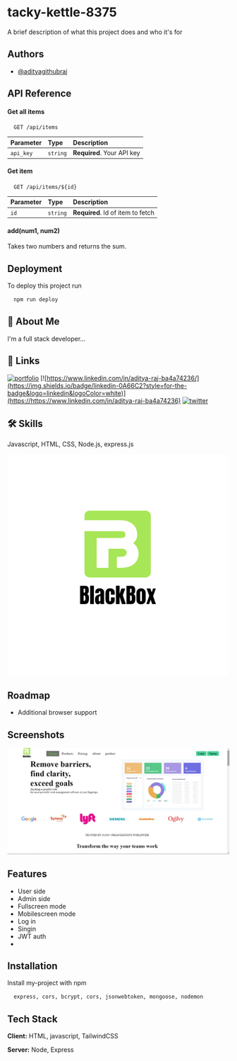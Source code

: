 
# tacky-kettle-8375

A brief description of what this project does and who it's for


## Authors

- [@adityagithubraj](https://www.github.com/adityagithubraj)


## API Reference

#### Get all items

```http
  GET /api/items
```

| Parameter | Type     | Description                |
| :-------- | :------- | :------------------------- |
| `api_key` | `string` | **Required**. Your API key |

#### Get item

```http
  GET /api/items/${id}
```

| Parameter | Type     | Description                       |
| :-------- | :------- | :-------------------------------- |
| `id`      | `string` | **Required**. Id of item to fetch |

#### add(num1, num2)

Takes two numbers and returns the sum.


## Deployment

To deploy this project run

```bash
  npm run deploy
```


## 🚀 About Me
I'm a full stack developer...


## 🔗 Links
[![portfolio](https://img.shields.io/badge/my_portfolio-000?style=for-the-badge&logo=ko-fi&logoColor=white)](https://katherineoelsner.com/)
[![https://www.linkedin.com/in/aditya-raj-ba4a74236/](https://img.shields.io/badge/linkedin-0A66C2?style=for-the-badge&logo=linkedin&logoColor=white)](https://https://www.linkedin.com/in/aditya-raj-ba4a74236)
[![twitter](https://img.shields.io/badge/twitter-1DA1F2?style=for-the-badge&logo=twitter&logoColor=white)](https://twitter.com/)


## 🛠 Skills
Javascript, HTML, CSS, Node.js, express.js


![Logo](https://github.com/adityagithubraj/tacky-kettle-8375/blob/main/frontend/Futuristic%20Modern%20Black%20and%20White%20Logo%20(1).png?raw=true)


## Roadmap

- Additional browser support




## Screenshots

![App Screenshot](https://github.com/adityagithubraj/tacky-kettle-8375/blob/main/frontend/img/scr.jpg?raw=true)


## Features

- User side
- Admin side
- Fullscreen mode 
- Mobilescreen mode
- Log in 
- Singin 
- JWT auth
- 



## Installation

Install my-project with npm

```bash
  express, cors, bcrypt, cors, jsonwebtoken, mongoose, nodemon
```
    
## Tech Stack

**Client:** HTML, javascript, TailwindCSS

**Server:** Node, Express

